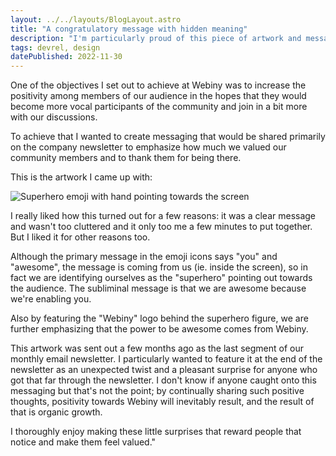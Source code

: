 ```yaml
---
layout: ../../layouts/BlogLayout.astro
title: "A congratulatory message with hidden meaning"
description: "I'm particularly proud of this piece of artwork and messaging I came up with for the Webiny community, not only because of the message it conveys to our community, but also because it also has a hidden message."
tags: devrel, design
datePublished: 2022-11-30
---
```

One of the objectives I set out to achieve at Webiny was to increase the positivity among members of our audience in the hopes that they would become more vocal participants of the community and join in a bit more with our discussions.

To achieve that I wanted to create messaging that would be shared primarily on the company newsletter to emphasize how much we valued our community members and to thank them for being there.

This is the artwork I came up with:

![Superhero emoji with hand pointing towards the screen](https://d13mv7x44wu31f.cloudfront.net/files/8lb45rf7t-you-are-awesome.png)

I really liked how this turned out for a few reasons: it was a clear message and wasn't too cluttered and it only too me a few minutes to put together. But I liked it for other reasons too.

Although the primary message in the emoji icons says "you" and "awesome", the message is coming from us (ie. inside the screen), so in fact we are identifying ourselves as the "superhero" pointing out towards the audience. The subliminal message is that we are awesome because we're enabling you.

Also by featuring the "Webiny" logo behind the superhero figure, we are further emphasizing that the power to be awesome comes from Webiny.

This artwork was sent out a few months ago as the last segment of our monthly email newsletter. I particularly wanted to feature it at the end of the newsletter as an unexpected twist and a pleasant surprise for anyone who got that far through the newsletter. I don't know if anyone caught onto this messaging but that's not the point; by continually sharing such positive thoughts, positivity towards Webiny will inevitably result, and the result of that is organic growth.  

I thoroughly enjoy making these little surprises that reward people that notice and make them feel valued."